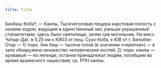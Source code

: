 ```yaml
---
title: Title
---
```


Бинбаш-Коба*, — Канлы, Тысячеголовая пещера карстовая полость с низким ходом,
ведущим в единственный зал, раньше украшенный сталактитами; здесь было
святилище, затем срв могильник. На масс. Чатыр-Даг, в 0,25 км к ЮЮЗ от пещ.
Суук-Коба, к ЮВ от г. Бельбек-Отар — 1) тюрк. бин баш — тысяча голов (в значении
«черепов») — в зале обнаружено множество человеческих костей; 2) тюрк. канлы —
кровавый — по легенде, останки принадлежат людям, погибшим во время вражеского
нашествия; ср. РПН канлы.
